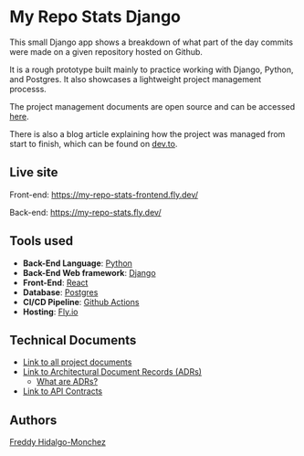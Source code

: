 # My Repo Stats Django

This small Django app shows a breakdown of what part of the day commits were made on a given repository hosted on Github.

It is a rough prototype built mainly to practice working with Django, Python, and Postgres. It also showcases a lightweight project management processs.

The project management documents are open source and can be accessed [here](https://serious-swordtail-48f.notion.site/Project-Django-d6e9cfedc4cf4a8381079a92e8d5df10). 

There is also a blog article explaining how the project was managed from start to finish, which can be found on [dev.to](https://dev.to/freddyhm/how-i-manage-my-projects-a-step-by-step-guide-kj).



## Live site

Front-end: https://my-repo-stats-frontend.fly.dev/

Back-end:  https://my-repo-stats.fly.dev/

## Tools used

- **Back-End Language**: [Python](https://www.python.org/)
- **Back-End Web framework**: [Django](https://www.djangoproject.com/)
- **Front-End**: [React](https://react.dev/) 
- **Database**: [Postgres](https://www.postgresql.org/)
- **CI/CD Pipeline**: [Github Actions](https://docs.github.com/en/actions)
- **Hosting**: [Fly.io](https://fly.io/)

## Technical Documents
- [Link to all project documents](https://serious-swordtail-48f.notion.site/Project-Django-d6e9cfedc4cf4a8381079a92e8d5df10)
- [Link to Architectural Document Records (ADRs)](docs/decisions)
    - [What are ADRs?](https://adr.github.io/)
- [Link to API Contracts](docs/contracts)


## Authors

[Freddy Hidalgo-Monchez](https://freddyhm.com/)
